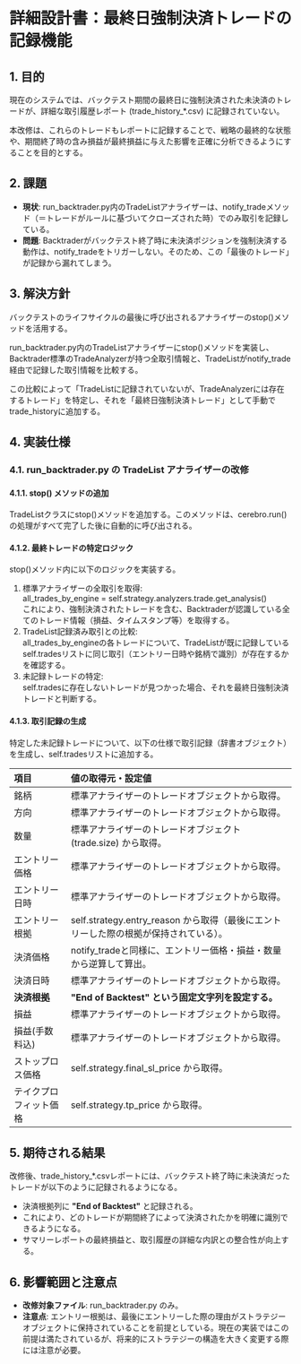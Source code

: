 # **詳細設計書：最終日強制決済トレードの記録機能**

## **1\. 目的**

現在のシステムでは、バックテスト期間の最終日に強制決済された未決済のトレードが、詳細な取引履歴レポート (trade\_history\_\*.csv) に記録されていない。

本改修は、これらのトレードもレポートに記録することで、戦略の最終的な状態や、期間終了時の含み損益が最終損益に与えた影響を正確に分析できるようにすることを目的とする。

## **2\. 課題**

* **現状**: run\_backtrader.py内のTradeListアナライザーは、notify\_tradeメソッド（＝トレードがルールに基づいてクローズされた時）でのみ取引を記録している。  
* **問題**: Backtraderがバックテスト終了時に未決済ポジションを強制決済する動作は、notify\_tradeをトリガーしない。そのため、この「最後のトレード」が記録から漏れてしまう。

## **3\. 解決方針**

バックテストのライフサイクルの最後に呼び出されるアナライザーのstop()メソッドを活用する。

run\_backtrader.py内のTradeListアナライザーにstop()メソッドを実装し、Backtrader標準のTradeAnalyzerが持つ全取引情報と、TradeListがnotify\_trade経由で記録した取引情報を比較する。

この比較によって「TradeListに記録されていないが、TradeAnalyzerには存在するトレード」を特定し、それを「最終日強制決済トレード」として手動でtrade\_historyに追加する。

## **4\. 実装仕様**

### **4.1. run\_backtrader.py の TradeList アナライザーの改修**

#### **4.1.1. stop() メソッドの追加**

TradeListクラスにstop()メソッドを追加する。このメソッドは、cerebro.run()の処理がすべて完了した後に自動的に呼び出される。

#### **4.1.2. 最終トレードの特定ロジック**

stop()メソッド内に以下のロジックを実装する。

1. 標準アナライザーの全取引を取得:  
   all\_trades\_by\_engine \= self.strategy.analyzers.trade.get\_analysis()  
   これにより、強制決済されたトレードを含む、Backtraderが認識している全てのトレード情報（損益、タイムスタンプ等）を取得する。  
2. TradeList記録済み取引との比較:  
   all\_trades\_by\_engineの各トレードについて、TradeListが既に記録しているself.tradesリストに同じ取引（エントリー日時や銘柄で識別）が存在するかを確認する。  
3. 未記録トレードの特定:  
   self.tradesに存在しないトレードが見つかった場合、それを最終日強制決済トレードと判断する。

#### **4.1.3. 取引記録の生成**

特定した未記録トレードについて、以下の仕様で取引記録（辞書オブジェクト）を生成し、self.tradesリストに追加する。

| 項目 | 値の取得元・設定値 |
| :---- | :---- |
| 銘柄 | 標準アナライザーのトレードオブジェクトから取得。 |
| 方向 | 標準アナライザーのトレードオブジェクトから取得。 |
| 数量 | 標準アナライザーのトレードオブジェクト (trade.size) から取得。 |
| エントリー価格 | 標準アナライザーのトレードオブジェクトから取得。 |
| エントリー日時 | 標準アナライザーのトレードオブジェクトから取得。 |
| エントリー根拠 | self.strategy.entry\_reason から取得（最後にエントリーした際の根拠が保持されている）。 |
| 決済価格 | notify\_tradeと同様に、エントリー価格・損益・数量から逆算して算出。 |
| 決済日時 | 標準アナライザーのトレードオブジェクトから取得。 |
| **決済根拠** | **"End of Backtest" という固定文字列を設定する。** |
| 損益 | 標準アナライザーのトレードオブジェクトから取得。 |
| 損益(手数料込) | 標準アナライザーのトレードオブジェクトから取得。 |
| ストップロス価格 | self.strategy.final\_sl\_price から取得。 |
| テイクプロフィット価格 | self.strategy.tp\_price から取得。 |

## **5\. 期待される結果**

改修後、trade\_history\_\*.csvレポートには、バックテスト終了時に未決済だったトレードが以下のように記録されるようになる。

* 決済根拠列に **"End of Backtest"** と記録される。  
* これにより、どのトレードが期間終了によって決済されたかを明確に識別できるようになる。  
* サマリーレポートの最終損益と、取引履歴の詳細な内訳との整合性が向上する。

## **6\. 影響範囲と注意点**

* **改修対象ファイル**: run\_backtrader.py のみ。  
* **注意点**: エントリー根拠は、最後にエントリーした際の理由がストラテジーオブジェクトに保持されていることを前提としている。現在の実装ではこの前提は満たされているが、将来的にストラテジーの構造を大きく変更する際には注意が必要。